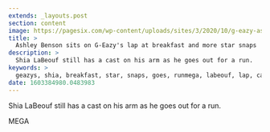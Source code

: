 ```yaml
--- 
extends: _layouts.post 
section: content 
image: https://pagesix.com/wp-content/uploads/sites/3/2020/10/g-eazy-ashley-benson.jpg?quality=90&strip=all&w=1200 
title: > 
  Ashley Benson sits on G-Eazy's lap at breakfast and more star snaps 
description: > 
  Shia LaBeouf still has a cast on his arm as he goes out for a run. 
keywords: > 
  geazys, shia, breakfast, star, snaps, goes, runmega, labeouf, lap, cast, sits, ashley, benson, arm 
date: 1603384980.0483983 
--- 
```

<div><p>Shia LaBeouf still has a cast on his arm as he goes out for a run.</p><p class="credit">MEGA</p>
											</div>